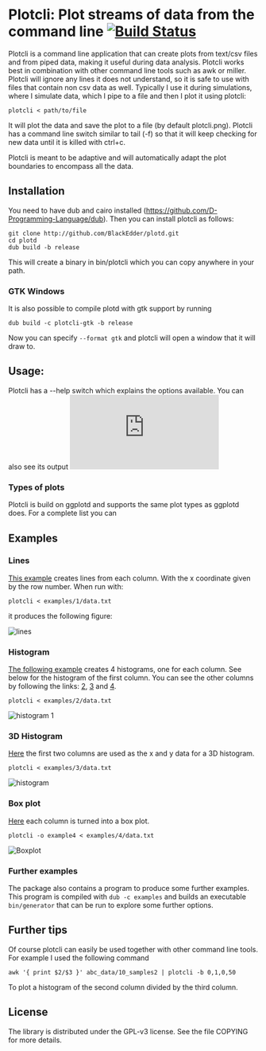 # Plotcli: Plot streams of data from the command line [![Build Status](https://travis-ci.org/BlackEdder/plotd.svg?branch=master)](https://travis-ci.org/BlackEdder/plotd)

Plotcli is a command line application that can create plots from text/csv
files and from piped data, making it useful during data analysis. Plotcli
works best in combination with other command line tools such as awk or miller. Plotcli will ignore any lines it does not understand, so it is safe to use with files that contain non csv data as well. Typically I use it during simulations, where I simulate data, which I pipe to a file and then I plot it using plotcli:

```
plotcli < path/to/file
```

It will plot the data and save the plot to a file (by default plotcli.png). Plotcli has a command line switch similar to tail (-f) so that it will keep checking for new data until it is killed with ctrl+c.

Plotcli is meant to be adaptive and will automatically adapt the plot boundaries to encompass all the data.

## Installation

You need to have dub and cairo installed
(https://github.com/D-Programming-Language/dub). Then you can install
plotcli as follows:

```
git clone http://github.com/BlackEdder/plotd.git
cd plotd
dub build -b release
```

This will create a binary in bin/plotcli which you can copy anywhere in your path.

### GTK Windows

It is also possible to compile plotd with gtk support by running

```
dub build -c plotcli-gtk -b release
```

Now you can specify `--format gtk` and plotcli will open a window that it will draw to.

## Usage:

Plotcli has a --help switch which explains the options available. You can also see its output 
![here](http://blackedder.github.io/plotd/images/help.txt)

### Types of plots

Plotcli is build on ggplotd and supports the same plot types as ggplotd does. For a complete list you can 

## Examples

### Lines

[This example](https://github.com/BlackEdder/plotd/blob/master/examples/1/data.txt) creates lines from each column. With the x coordinate given by the row number. When run with:

```
plotcli < examples/1/data.txt
```

it produces the following figure:

![lines](http://blackedder.github.io/plotd/images/example1.png)

### Histogram

[The following example](https://github.com/BlackEdder/plotd/blob/master/examples/2/data.txt) creates 4 histograms, one for each column. See below for the histogram of the first column. You can see the other columns by following the links: [2](http://blackedder.github.io/plotd/images/example2b.png), [3](http://blackedder.github.io/plotd/images/example2c.png) and [4](http://blackedder.github.io/plotd/images/example2d.png).

```
plotcli < examples/2/data.txt
```

![histogram 1](http://blackedder.github.io/plotd/images/example2a.png)

### 3D Histogram

[Here](https://github.com/BlackEdder/plotd/blob/master/examples/3/data.txt) the first two columns are used as the x and y data for a 3D histogram.

```
plotcli < examples/3/data.txt
```

![histogram](http://blackedder.github.io/plotd/images/example3.png)

### Box plot

[Here](https://github.com/BlackEdder/plotd/blob/master/examples/4/data.txt) each column is turned into a box plot.

```
plotcli -o example4 < examples/4/data.txt
```

![Boxplot](http://blackedder.github.io/plotd/images/example4.png)

### Further examples

The package also contains a program to produce some further examples. This program is compiled with `dub -c examples` and builds an executable `bin/generator` that can be run to explore some further options. 

## Further tips

Of course plotcli can easily be used together with other command line tools. For example I used the following command 
```
awk '{ print $2/$3 }' abc_data/10_samples2 | plotcli -b 0,1,0,50
```
To plot a histogram of the second column divided by the third column.

## License

The library is distributed under the GPL-v3 license. See the file COPYING for more details.
